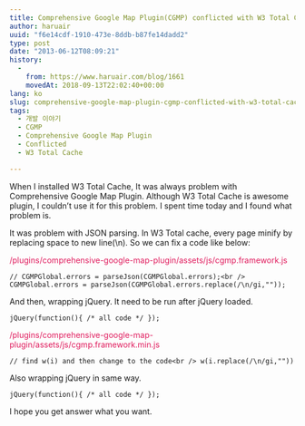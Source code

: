 ```yaml
---
title: Comprehensive Google Map Plugin(CGMP) conflicted with W3 Total Cache
author: haruair
uuid: "f6e14cdf-1910-473e-8ddb-b87fe14dadd2"
type: post
date: "2013-06-12T08:09:21"
history:
  - 
    from: https://www.haruair.com/blog/1661
    movedAt: 2018-09-13T22:02:40+00:00
lang: ko
slug: comprehensive-google-map-plugin-cgmp-conflicted-with-w3-total-cache
tags:
  - 개발 이야기
  - CGMP
  - Comprehensive Google Map Plugin
  - Conflicted
  - W3 Total Cache

---
```

When I installed W3 Total Cache, It was always problem with Comprehensive Google Map Plugin. Although W3 Total Cache is awesome plugin, I couldn&#8217;t use it for this problem. I spent time today and I found what problem is.

It was problem with JSON parsing. In W3 Total cache, every page minify by replacing space to new line(\n). So we can fix a code like below:

<span style="color:#E01B5D;">/plugins/comprehensive-google-map-plugin/assets/js/cgmp.framework.js</span>
  
`// CGMPGlobal.errors = parseJson(CGMPGlobal.errors);<br />
CGMPGlobal.errors = parseJson(CGMPGlobal.errors.replace(/\n/gi,""));`

And then, wrapping jQuery. It need to be run after jQuery loaded.

`jQuery(function(){ /* all code */ });`

<span style="color:#E01B5D;">/plugins/comprehensive-google-map-plugin/assets/js/cgmp.framework.min.js</span>
  
`// find w(i) and then change to the code<br />
w(i.replace(/\n/gi,""))`

Also wrapping jQuery in same way.

`jQuery(function(){ /* all code */ });`

I hope you get answer what you want.